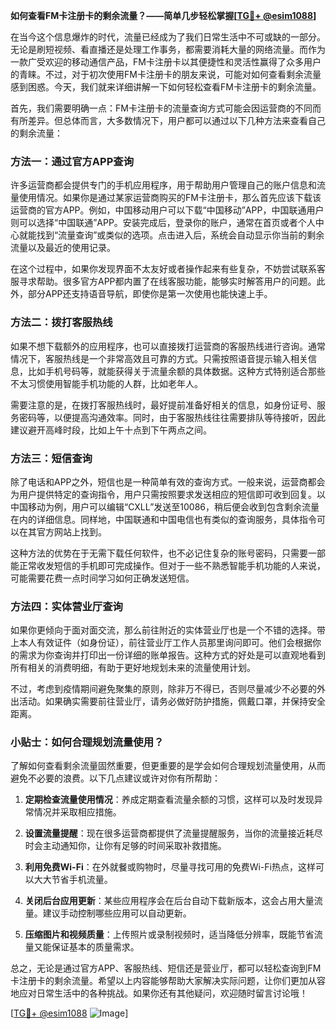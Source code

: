 **如何查看FM卡注册卡的剩余流量？——简单几步轻松掌握[[TG💪+ @esim1088](https://t.me/s/esim1088)]**

在当今这个信息爆炸的时代，流量已经成为了我们日常生活中不可或缺的一部分。无论是刷短视频、看直播还是处理工作事务，都需要消耗大量的网络流量。而作为一款广受欢迎的移动通信产品，FM卡注册卡以其便捷性和灵活性赢得了众多用户的青睐。不过，对于初次使用FM卡注册卡的朋友来说，可能对如何查看剩余流量感到困惑。今天，我们就来详细讲解一下如何轻松查看FM卡注册卡的剩余流量。

首先，我们需要明确一点：FM卡注册卡的流量查询方式可能会因运营商的不同而有所差异。但总体而言，大多数情况下，用户都可以通过以下几种方法来查看自己的剩余流量：

### 方法一：通过官方APP查询

许多运营商都会提供专门的手机应用程序，用于帮助用户管理自己的账户信息和流量使用情况。如果你是通过某家运营商购买的FM卡注册卡，那么首先应该下载该运营商的官方APP。例如，中国移动用户可以下载“中国移动”APP，中国联通用户则可以选择“中国联通”APP。安装完成后，登录你的账户，通常在首页或者个人中心就能找到“流量查询”或类似的选项。点击进入后，系统会自动显示你当前的剩余流量以及最近的使用记录。

在这个过程中，如果你发现界面不太友好或者操作起来有些复杂，不妨尝试联系客服寻求帮助。很多官方APP都内置了在线客服功能，能够实时解答用户的问题。此外，部分APP还支持语音导航，即使你是第一次使用也能快速上手。

### 方法二：拨打客服热线

如果不想下载额外的应用程序，也可以直接拨打运营商的客服热线进行咨询。通常情况下，客服热线是一个非常高效且可靠的方式。只需按照语音提示输入相关信息，比如手机号码等，就能获得关于流量余额的具体数据。这种方式特别适合那些不太习惯使用智能手机功能的人群，比如老年人。

需要注意的是，在拨打客服热线时，最好提前准备好相关的信息，如身份证号、服务密码等，以便提高沟通效率。同时，由于客服热线往往需要排队等待接听，因此建议避开高峰时段，比如上午十点到下午两点之间。

### 方法三：短信查询

除了电话和APP之外，短信也是一种简单有效的查询方式。一般来说，运营商都会为用户提供特定的查询指令，用户只需按照要求发送相应的短信即可收到回复。以中国移动为例，用户可以编辑“CXLL”发送至10086，稍后便会收到包含剩余流量在内的详细信息。同样地，中国联通和中国电信也有类似的查询服务，具体指令可以在其官方网站上找到。

这种方法的优势在于无需下载任何软件，也不必记住复杂的账号密码，只需要一部能正常收发短信的手机即可完成操作。但对于一些不熟悉智能手机功能的人来说，可能需要花费一点时间学习如何正确发送短信。

### 方法四：实体营业厅查询

如果你更倾向于面对面交流，那么前往附近的实体营业厅也是一个不错的选择。带上本人有效证件（如身份证），前往营业厅工作人员那里询问即可。他们会根据你的需求为你查询并打印出一份详细的账单报告。这种方式的好处是可以直观地看到所有相关的消费明细，有助于更好地规划未来的流量使用计划。

不过，考虑到疫情期间避免聚集的原则，除非万不得已，否则尽量减少不必要的外出活动。如果确实需要前往营业厅，请务必做好防护措施，佩戴口罩，并保持安全距离。

### 小贴士：如何合理规划流量使用？

了解如何查看剩余流量固然重要，但更重要的是学会如何合理规划流量使用，从而避免不必要的浪费。以下几点建议或许对你有所帮助：

1. **定期检查流量使用情况**：养成定期查看流量余额的习惯，这样可以及时发现异常情况并采取相应措施。
   
2. **设置流量提醒**：现在很多运营商都提供了流量提醒服务，当你的流量接近耗尽时会主动通知你，让你有足够的时间采取补救措施。
   
3. **利用免费Wi-Fi**：在外就餐或购物时，尽量寻找可用的免费Wi-Fi热点，这样可以大大节省手机流量。
   
4. **关闭后台应用更新**：某些应用程序会在后台自动下载新版本，这会占用大量流量。建议手动控制哪些应用可以自动更新。
   
5. **压缩图片和视频质量**：上传照片或录制视频时，适当降低分辨率，既能节省流量又能保证基本的质量需求。

总之，无论是通过官方APP、客服热线、短信还是营业厅，都可以轻松查询到FM卡注册卡的剩余流量。希望以上内容能够帮助大家解决实际问题，让你们更加从容地应对日常生活中的各种挑战。如果你还有其他疑问，欢迎随时留言讨论哦！

[[TG💪+ @esim1088](https://t.me/s/esim1088) ![Image](https://i.postimg.cc/4NQfJmqS/Snipaste-2025-05-13-00-14-12.png)]